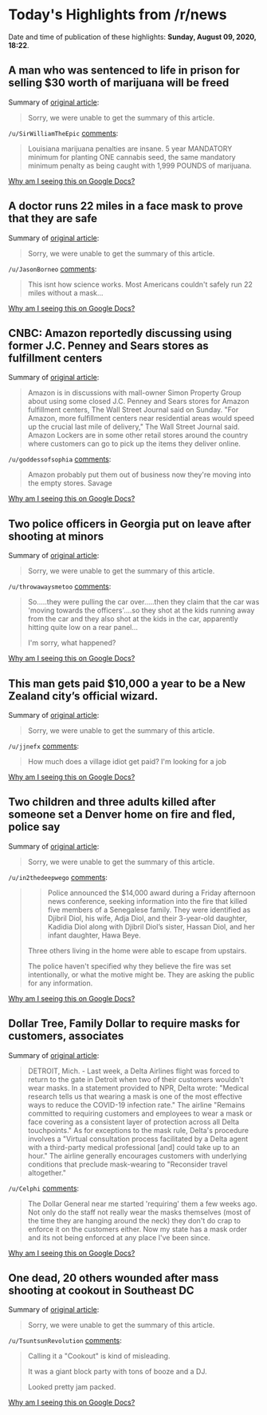 # Today's Highlights from /r/news

Date and time of publication of these highlights: **Sunday, August 09, 2020, 18:22**.

## A man who was sentenced to life in prison for selling $30 worth of marijuana will be freed

Summary of [original article](https://www.cnn.com/2020/08/08/us/man-freed-life-sentence-marijuana-trnd/index.html):

> Sorry, we were unable to get the summary of this article.

`/u/SirWilliamTheEpic` [comments](https://www.reddit.com/r/news/comments/i6jsgf/a_man_who_was_sentenced_to_life_in_prison_for/):

> Louisiana marijuana penalties are insane.  5 year MANDATORY minimum for planting ONE cannabis seed,  the same mandatory minimum penalty as being caught with 1,999 POUNDS of marijuana.

[Why am I seeing this on Google Docs?](https://docs.google.com/document/d/1Dc6We63vOXIZsc0op-Bt4abqkYjXzOigalQqFxmvvbM/edit?usp=sharing)

## A doctor runs 22 miles in a face mask to prove that they are safe

Summary of [original article](https://www.cnn.com/2020/08/09/world/doctor-runs-with-mask-on-trnd/index.html?utm_source=feedburner&utm_medium=feed&utm_campaign=Feed%3A+rss%2Fcnn_topstories+%28RSS%3A+CNN+-+Top+Stories%29):

> Sorry, we were unable to get the summary of this article.

`/u/JasonBorneo` [comments](https://www.reddit.com/r/news/comments/i6nuuk/a_doctor_runs_22_miles_in_a_face_mask_to_prove/):

> This isnt how science works.  Most Americans couldn't safely run 22 miles without a mask...

[Why am I seeing this on Google Docs?](https://docs.google.com/document/d/1Dc6We63vOXIZsc0op-Bt4abqkYjXzOigalQqFxmvvbM/edit?usp=sharing)

## CNBC: Amazon reportedly discussing using former J.C. Penney and Sears stores as fulfillment centers

Summary of [original article](https://www.cnbc.com/2020/08/09/amazon-wants-to-use-jc-penney-stores-as-fulfillment-centers---report.html):

> Amazon is in discussions with mall-owner Simon Property Group about using some closed J.C. Penney and Sears stores for Amazon fulfillment centers, The Wall Street Journal said on Sunday. "For Amazon, more fulfillment centers near residential areas would speed up the crucial last mile of delivery," The Wall Street Journal said. Amazon Lockers are in some other retail stores around the country where customers can go to pick up the items they deliver online.

`/u/goddessofsophia` [comments](https://www.reddit.com/r/news/comments/i6qfua/cnbc_amazon_reportedly_discussing_using_former_jc/):

> Amazon probably put them out of business now they're moving into the empty stores. Savage

[Why am I seeing this on Google Docs?](https://docs.google.com/document/d/1Dc6We63vOXIZsc0op-Bt4abqkYjXzOigalQqFxmvvbM/edit?usp=sharing)

## Two police officers in Georgia put on leave after shooting at minors

Summary of [original article](https://www.cnn.com/2020/08/09/us/georgia-police-officers-shot-at-minors/index.html):

> Sorry, we were unable to get the summary of this article.

`/u/throwawaysmetoo` [comments](https://www.reddit.com/r/news/comments/i6h5vd/two_police_officers_in_georgia_put_on_leave_after/):

> So.....they were pulling the car over.....then they claim that the car was 'moving towards the officers'....so they shot at the kids running away from the car and they also shot at the kids in the car, apparently hitting quite low on a rear panel... 
> 
> I'm sorry, what happened?

[Why am I seeing this on Google Docs?](https://docs.google.com/document/d/1Dc6We63vOXIZsc0op-Bt4abqkYjXzOigalQqFxmvvbM/edit?usp=sharing)

## This man gets paid $10,000 a year to be a New Zealand city’s official wizard.

Summary of [original article](https://www.cnn.com/2020/08/08/asia/new-zealand-wizard-intl-hnk-dst/index.html):

> Sorry, we were unable to get the summary of this article.

`/u/jjnefx` [comments](https://www.reddit.com/r/news/comments/i6k8im/this_man_gets_paid_10000_a_year_to_be_a_new/):

> How much does a village idiot get paid?  I'm looking for a job

[Why am I seeing this on Google Docs?](https://docs.google.com/document/d/1Dc6We63vOXIZsc0op-Bt4abqkYjXzOigalQqFxmvvbM/edit?usp=sharing)

## Two children and three adults killed after someone set a Denver home on fire and fled, police say

Summary of [original article](https://www.cnn.com/2020/08/08/us/denver-arson-fire-kills-five-relatives-trnd/index.html):

> Sorry, we were unable to get the summary of this article.

`/u/in2thedeepwego` [comments](https://www.reddit.com/r/news/comments/i6iynn/two_children_and_three_adults_killed_after/):

> >Police announced the $14,000 award during a Friday afternoon news conference, seeking information into the fire that killed five members of a Senegalese family. They were identified as Djibril Diol, his wife, Adja Diol, and their 3-year-old daughter, Kadidia Diol along with Djibril Diol’s sister, Hassan Diol, and her infant daughter, Hawa Beye.
> 
> Three others living in the home were able to escape from upstairs.
> 
> The police haven't specified why they believe the fire was set intentionally, or what the motive might be. They are asking the public for any information.

[Why am I seeing this on Google Docs?](https://docs.google.com/document/d/1Dc6We63vOXIZsc0op-Bt4abqkYjXzOigalQqFxmvvbM/edit?usp=sharing)

## Dollar Tree, Family Dollar to require masks for customers, associates

Summary of [original article](https://www.8newsnow.com/news/local-news/dollar-tree-family-dollar-to-require-masks-for-customers-associates/):

> DETROIT, Mich. - Last week, a Delta Airlines flight was forced to return to the gate in Detroit when two of their customers wouldn't wear masks. In a statement provided to NPR, Delta wrote: "Medical research tells us that wearing a mask is one of the most effective ways to reduce the COVID-19 infection rate." The airline "Remains committed to requiring customers and employees to wear a mask or face covering as a consistent layer of protection across all Delta touchpoints." As for exceptions to the mask rule, Delta's procedure involves a "Virtual consultation process facilitated by a Delta agent with a third-party medical professional [and] could take up to an hour." The airline generally encourages customers with underlying conditions that preclude mask-wearing to "Reconsider travel altogether."

`/u/Celphi` [comments](https://www.reddit.com/r/news/comments/i6rj7u/dollar_tree_family_dollar_to_require_masks_for/):

> The Dollar General near me started 'requiring' them a few weeks ago. Not only do the staff not really wear the masks themselves (most of the time they are hanging around the neck) they don't do crap to enforce it on the customers either. Now my state has a mask order and its not being enforced at any place I've been since.

[Why am I seeing this on Google Docs?](https://docs.google.com/document/d/1Dc6We63vOXIZsc0op-Bt4abqkYjXzOigalQqFxmvvbM/edit?usp=sharing)

## One dead, 20 others wounded after mass shooting at cookout in Southeast DC

Summary of [original article](https://www.fox5dc.com/news/one-dead-20-others-wounded-after-mass-shooting-at-cookout-in-southeast-dc):

> Sorry, we were unable to get the summary of this article.

`/u/TsuntsunRevolution` [comments](https://www.reddit.com/r/news/comments/i6ll00/one_dead_20_others_wounded_after_mass_shooting_at/):

> Calling it a "Cookout" is kind of misleading.
> 
> It was a giant block party with tons of booze and a DJ. 
> 
> Looked pretty jam packed.

[Why am I seeing this on Google Docs?](https://docs.google.com/document/d/1Dc6We63vOXIZsc0op-Bt4abqkYjXzOigalQqFxmvvbM/edit?usp=sharing)

